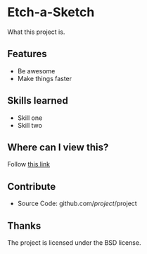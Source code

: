 Etch-a-Sketch
========

What this project is.

Features
--------

- Be awesome
- Make things faster

Skills learned
--------

- Skill one
- Skill two

Where can I view this?
------------

Follow [this link](https://github.com/allx-g/etch-a-sketch)

Contribute
----------

- Source Code: github.com/$project/$project

Thanks
-------

The project is licensed under the BSD license.
